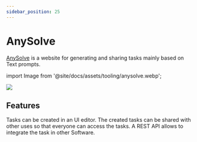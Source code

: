 ```yaml
---
sidebar_position: 25
---
```


# AnySolve

[AnySolve](https://www.anysolve.ai) is a website for generating and sharing tasks mainly based on Text prompts.

import Image from '@site/docs/assets/tooling/anysolve.webp';

<div style={{textAlign: 'center'}}>
  <img src={Image} style={{width: "750px"}}/>
</div>

## Features

Tasks can be created in an UI editor. The created tasks can be shared with other uses so that everyone can access the tasks. A REST API allows to integrate the task in other Software.
